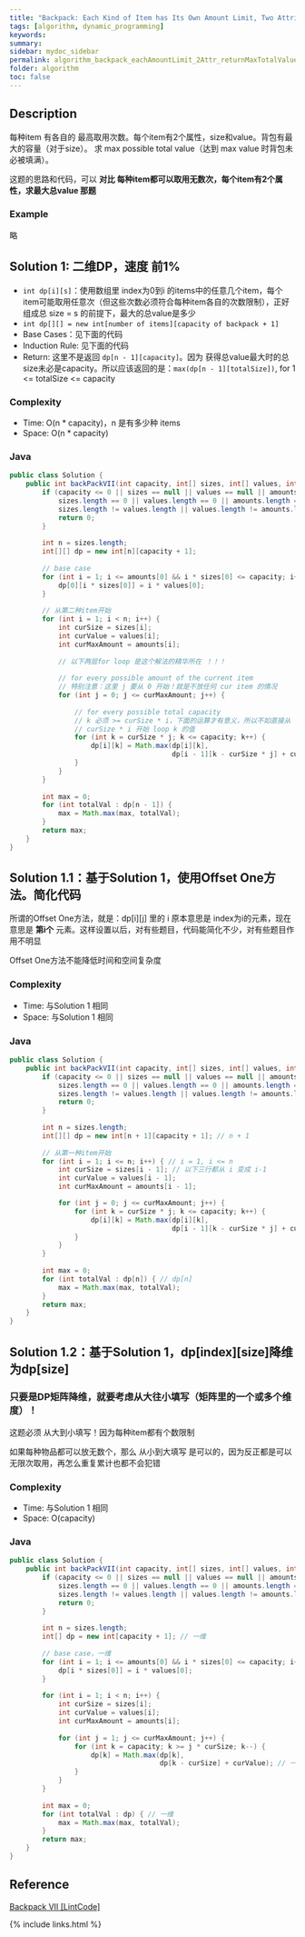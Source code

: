```yaml
---
title: "Backpack: Each Kind of Item has Its Own Amount Limit, Two Attributes, Total Size Limit, Return Max Total Value"
tags: [algorithm, dynamic_programming]
keywords:
summary:
sidebar: mydoc_sidebar
permalink: algorithm_backpack_eachAmountLimit_2Attr_returnMaxTotalValue.html
folder: algorithm
toc: false
---
```


## Description
每种item 有各自的 最高取用次数。每个item有2个属性，size和value。背包有最大的容量（对于size）。
求 max possible total value（达到 max value 时背包未必被填满）。

这题的思路和代码，可以 **对比 每种item都可以取用无数次，每个item有2个属性，求最大总value 那题**

### Example
略

## Solution 1: 二维DP，速度 前1%
* `int dp[i][s]`：使用数组里 index为0到i 的items中的任意几个item，每个item可能取用任意次（但这些次数必须符合每种item各自的次数限制），正好组成总 size = s 的前提下，最大的总value是多少
* `int dp[][] = new int[number of items][capacity of backpack + 1]`
* Base Cases：见下面的代码
* Induction Rule: 见下面的代码
* Return: 这里不是返回 `dp[n - 1][capacity]`。因为 获得总value最大时的总size未必是capacity。所以应该返回的是：`max(dp[n - 1][totalSize])`, for 1 <= totalSize <= capacity

### Complexity
* Time: O(n * capacity)，n 是有多少种 items
* Space: O(n * capacity)

### Java
```java
public class Solution {
    public int backPackVII(int capacity, int[] sizes, int[] values, int[] amounts) {
        if (capacity <= 0 || sizes == null || values == null || amounts == null ||
            sizes.length == 0 || values.length == 0 || amounts.length == 0 ||
            sizes.length != values.length || values.length != amounts.length) {
            return 0;
        }
        
        int n = sizes.length;
        int[][] dp = new int[n][capacity + 1];
        
        // base case
        for (int i = 1; i <= amounts[0] && i * sizes[0] <= capacity; i++) {
            dp[0][i * sizes[0]] = i * values[0];
        }
        
        // 从第二种item开始
        for (int i = 1; i < n; i++) {
            int curSize = sizes[i];
            int curValue = values[i];
            int curMaxAmount = amounts[i];
            
            // 以下两层for loop 是这个解法的精华所在 ！！！
            
            // for every possible amount of the current item
            // 特别注意：这里 j 要从 0 开始！就是不放任何 cur item 的情况
            for (int j = 0; j <= curMaxAmount; j++) {
                
                // for every possible total capacity
                // k 必须 >= curSize * i，下面的运算才有意义，所以不如直接从
                // curSize * i 开始 loop k 的值
                for (int k = curSize * j; k <= capacity; k++) {
                    dp[i][k] = Math.max(dp[i][k], 
                                        dp[i - 1][k - curSize * j] + curValue * j);
                }
            }
        }
        
        int max = 0;
        for (int totalVal : dp[n - 1]) {
            max = Math.max(max, totalVal);
        }
        return max;
    }
}
```

## Solution 1.1：基于Solution 1，使用Offset One方法。简化代码
所谓的Offset One方法，就是：dp[i][j] 里的 i 原本意思是 index为i的元素，现在意思是 **第i个** 元素。这样设置以后，对有些题目，代码能简化不少，对有些题目作用不明显

Offset One方法不能降低时间和空间复杂度

### Complexity
* Time: 与Solution 1 相同
* Space: 与Solution 1 相同

### Java
```java
public class Solution {
    public int backPackVII(int capacity, int[] sizes, int[] values, int[] amounts) {
        if (capacity <= 0 || sizes == null || values == null || amounts == null ||
            sizes.length == 0 || values.length == 0 || amounts.length == 0 ||
            sizes.length != values.length || values.length != amounts.length) {
            return 0;
        }
        
        int n = sizes.length;
        int[][] dp = new int[n + 1][capacity + 1]; // n + 1
        
        // 从第一种item开始
        for (int i = 1; i <= n; i++) { // i = 1, i <= n
            int curSize = sizes[i - 1]; // 以下三行都从 i 变成 i-1
            int curValue = values[i - 1];
            int curMaxAmount = amounts[i - 1];

            for (int j = 0; j <= curMaxAmount; j++) {
                for (int k = curSize * j; k <= capacity; k++) {
                    dp[i][k] = Math.max(dp[i][k], 
                                        dp[i - 1][k - curSize * j] + curValue * j);
                }
            }
        }
        
        int max = 0;
        for (int totalVal : dp[n]) { // dp[n]
            max = Math.max(max, totalVal);
        }
        return max;
    }
}
```

## Solution 1.2：基于Solution 1，dp[index][size]降维为dp[size]

### 只要是DP矩阵降维，就要考虑从大往小填写（矩阵里的一个或多个维度）！
这题必须 从大到小填写！因为每种item都有个数限制

如果每种物品都可以放无数个，那么 从小到大填写 是可以的，因为反正都是可以无限次取用，再怎么重复累计也都不会犯错

### Complexity
* Time: 与Solution 1 相同
* Space: O(capacity)

### Java
```java
public class Solution {
    public int backPackVII(int capacity, int[] sizes, int[] values, int[] amounts) {
        if (capacity <= 0 || sizes == null || values == null || amounts == null ||
            sizes.length == 0 || values.length == 0 || amounts.length == 0 ||
            sizes.length != values.length || values.length != amounts.length) {
            return 0;
        }
        
        int n = sizes.length;
        int[] dp = new int[capacity + 1]; // 一维
        
        // base case，一维
        for (int i = 1; i <= amounts[0] && i * sizes[0] <= capacity; i++) {
            dp[i * sizes[0]] = i * values[0];
        }
        
        for (int i = 1; i < n; i++) {
            int curSize = sizes[i];
            int curValue = values[i];
            int curMaxAmount = amounts[i];
            
            for (int j = 1; j <= curMaxAmount; j++) {
                for (int k = capacity; k >= j * curSize; k--) {
                    dp[k] = Math.max(dp[k], 
                                     dp[k - curSize] + curValue); // 一维
                }
            }
        }
        
        int max = 0;
        for (int totalVal : dp) { // 一维
            max = Math.max(max, totalVal);
        }
        return max;
    }
}
```

## Reference
[Backpack VII [LintCode]](https://www.lintcode.com/problem/backpack-vii/description)

{% include links.html %}
